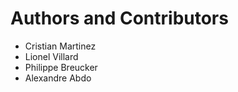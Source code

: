 # Authors and Contributors

* Cristian Martinez <martinec>
* Lionel Villard    <lvillard>
* Philippe Breucker <breuker>
* Alexandre Abdo    <abdo>

